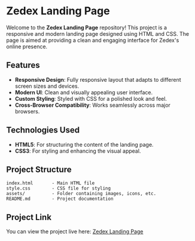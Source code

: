 # Zedex Landing Page

Welcome to the **Zedex Landing Page** repository! This project is a responsive and modern landing page designed using HTML and CSS. The page is aimed at providing a clean and engaging interface for Zedex's online presence.

## Features
- **Responsive Design**: Fully responsive layout that adapts to different screen sizes and devices.
- **Modern UI**: Clean and visually appealing user interface.
- **Custom Styling**: Styled with CSS for a polished look and feel.
- **Cross-Browser Compatibility**: Works seamlessly across major browsers.

## Technologies Used
- **HTML5**: For structuring the content of the landing page.
- **CSS3**: For styling and enhancing the visual appeal.

## Project Structure
```
index.html       - Main HTML file
style.css        - CSS file for styling
assets/          - Folder containing images, icons, etc.
README.md        - Project documentation
```
## Project Link
You can view the project live here: [Zedex Landing Page](https://boomikazedex.netlify.app/)
